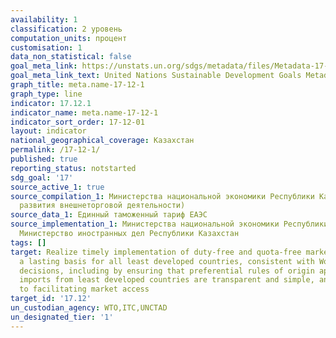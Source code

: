 ```yaml
---
availability: 1
classification: 2 уровень
computation_units: процент
customisation: 1
data_non_statistical: false
goal_meta_link: https://unstats.un.org/sdgs/metadata/files/Metadata-17-12-01.pdf
goal_meta_link_text: United Nations Sustainable Development Goals Metadata (pdf 468kB)
graph_title: meta.name-17-12-1
graph_type: line
indicator: 17.12.1
indicator_name: meta.name-17-12-1
indicator_sort_order: 17-12-01
layout: indicator
national_geographical_coverage: Казахстан
permalink: /17-12-1/
published: true
reporting_status: notstarted
sdg_goal: '17'
source_active_1: true
source_compilation_1: Министерства национальной экономики Республики Казахстан (Департамент
  развития внешнеторговой деятельности)
source_data_1: Единный таможенный тариф ЕАЭС
source_implementation_1: Министерства национальной экономики Республики Казахстан,
  Министерство иностранных дел Республики Казахстан
tags: []
target: Realize timely implementation of duty-free and quota-free market access on
  a lasting basis for all least developed countries, consistent with World Trade Organization
  decisions, including by ensuring that preferential rules of origin applicable to
  imports from least developed countries are transparent and simple, and contribute
  to facilitating market access
target_id: '17.12'
un_custodian_agency: WTO,ITC,UNCTAD
un_designated_tier: '1'
---
```

